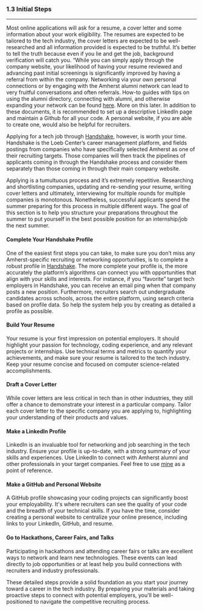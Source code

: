 ### 1.3 Initial Steps

---

Most online applications will ask for a resume, a cover letter and some information about your work eligibility. The resumes are expected to be tailored to the tech industry, the cover letters are expected to be well-researched and all information provided is expected to be truthful. It’s better to tell the truth because even if you lie and get the job, background verification will catch you. “While you can simply apply through the company website, your likelihood of having your resume reviewed and advancing past initial screenings is significantly improved by having a referral from within the company.  Networking via your own personal connections or by engaging with the Amherst alumni network can lead to very fruitful conversations and often referrals.  How-to guides with tips on using the alumni directory, connecting with alumni, and otherwise expanding your network can be found [here](https://careers.amherst.edu/channels/expand-your-network-mentor/). More on this later. In addition to these documents, it is recommended to set up a descriptive LinkedIn page and maintain a Github for all your code. A personal website, if you are able to create one, would also be helpful for recruiters. 

Applying for a tech job through [Handshake](https://amherst.joinhandshake.com/login), however, is worth your time. Handshake is the Loeb Center’s career management platform, and fields postings from companies who have specifically selected Amherst as one of their recruiting targets. Those companies will then track the pipelines of applicants coming in through the Handshake process and consider them separately than those coming in through their main company website.

Applying is a tumultuous process and it’s extremely repetitive. Researching and shortlisting companies, updating and re-sending your resume, writing cover letters and ultimately, interviewing for multiple rounds for multiple companies is monotonous. Nonetheless, successful applicants spend the summer preparing for this process in multiple different ways. The goal of this section is to help you structure your preparations throughout the summer to put yourself in the best possible position for an internship/job the next summer.

#### Complete Your Handshake Profile

One of the easiest first steps you can take, to make sure you don’t miss any Amherst-specific recruiting or networking opportunities, is to complete a robust profile in [Handshake](https://amherst.joinhandshake.com/login). The more complete your profile is, the more accurately the platform’s algorithms can connect you with opportunities that align with your skills and interests. For instance, if you “favorite” target tech employers in Handshake, you can receive an email ping when that company posts a new position. Furthermore, recruiters search out undergraduate candidates across schools, across the entire platform, using search criteria based on profile data. So help the system help you by creating as detailed a profile as possible. 

#### Build Your Resume

Your resume is your first impression on potential employers. It should highlight your passion for technology, coding experience, and any relevant projects or internships. Use technical terms and metrics to quantify your achievements, and make sure your resume is tailored to the tech industry. Keep your resume concise and focused on computer science-related accomplishments.

#### Draft a Cover Letter

While cover letters are less critical in tech than in other industries, they still offer a chance to demonstrate your interest in a particular company. Tailor each cover letter to the specific company you are applying to, highlighting your understanding of their products and values.

#### Make a LinkedIn Profile

LinkedIn is an invaluable tool for networking and job searching in the tech industry. Ensure your profile is up-to-date, with a strong summary of your skills and experiences. Use LinkedIn to connect with Amherst alumni and other professionals in your target companies. Feel free to use [mine](https://www.linkedin.com/in/dhyey-mavani/) as a point of reference.

#### Make a GitHub and Personal Website

A GitHub profile showcasing your coding projects can significantly boost your employability. It's where recruiters can see the quality of your code and the breadth of your technical skills. If you have the time, consider creating a personal website to centralize your online presence, including links to your LinkedIn, GitHub, and resume.

#### Go to Hackathons, Career Fairs, and Talks

Participating in hackathons and attending career fairs or talks are excellent ways to network and learn new technologies. These events can lead directly to job opportunities or at least help you build connections with recruiters and industry professionals.

These detailed steps provide a solid foundation as you start your journey toward a career in the tech industry. By preparing your materials and taking proactive steps to connect with potential employers, you'll be well-positioned to navigate the competitive recruiting process.
